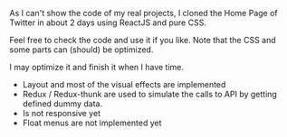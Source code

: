 As I can't show the code of my real projects, I cloned the Home Page of Twitter in about 2 days using ReactJS and pure CSS.

Feel free to check the code and use it if you like. Note that the CSS and some parts can (should) be optimized. 

I may optimize it and finish it when I have time.

  - Layout and most of the visual effects are implemented
  - Redux / Redux-thunk are used to simulate the calls to API by getting defined dummy data.
  - Is not responsive yet
  - Float menus are not implemented yet
